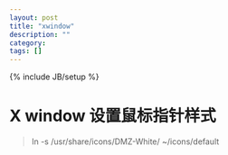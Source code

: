 ```yaml
---
layout: post
title: "xwindow"
description: ""
category: 
tags: []
---
```

{% include JB/setup %}

# X window 设置鼠标指针样式
>ln -s /usr/share/icons/DMZ-White/ ~/icons/default
